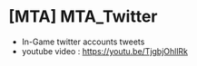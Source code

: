 # [MTA] MTA_Twitter
- In-Game twitter accounts tweets
- youtube video : https://youtu.be/TjgbjOhllRk
